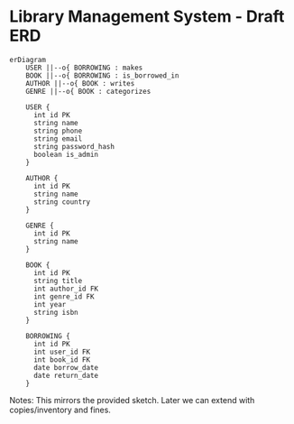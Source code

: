 ﻿# Library Management System - Draft ERD

```mermaid
erDiagram
    USER ||--o{ BORROWING : makes
    BOOK ||--o{ BORROWING : is_borrowed_in
    AUTHOR ||--o{ BOOK : writes
    GENRE ||--o{ BOOK : categorizes

    USER {
      int id PK
      string name
      string phone
      string email
      string password_hash
      boolean is_admin
    }

    AUTHOR {
      int id PK
      string name
      string country
    }

    GENRE {
      int id PK
      string name
    }

    BOOK {
      int id PK
      string title
      int author_id FK
      int genre_id FK
      int year
      string isbn
    }

    BORROWING {
      int id PK
      int user_id FK
      int book_id FK
      date borrow_date
      date return_date
    }
```

Notes: This mirrors the provided sketch. Later we can extend with copies/inventory and fines.
